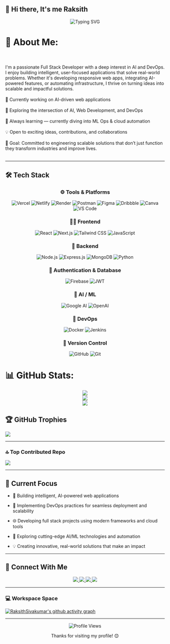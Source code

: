## 👋 Hi there, It's me Raksith

<div align="center">
  <img src="https://readme-typing-svg.herokuapp.com?font=Fira+Code&weight=600&size=38&duration=4000&pause=1000&color=38BDF8&center=true&vCenter=true&width=900&height=110&lines=Full+Stack+Engineer;AI%2FML+Innovator;DevOps+Specialist;Writing+Maintainable+Code;AI+Enthusiast;Problem+Solver;Tech+Explorer" alt="Typing SVG" />
</div>

# 💫 About Me:
<br><br>I'm a passionate Full Stack Developer with a deep interest in AI and DevOps. I enjoy building intelligent, user-focused applications that solve real-world problems. Whether it's developing responsive web apps, integrating AI-powered features, or automating infrastructure, I thrive on turning ideas into scalable and impactful solutions.<br><br>🔭 Currently working on AI-driven web applications<br><br>🚀 Exploring the intersection of AI, Web Development, and DevOps<br><br>🌱 Always learning — currently diving into ML Ops & cloud automation<br><br>💡 Open to exciting ideas, contributions, and collaborations<br><br>🎯 Goal: Committed to engineering scalable solutions that don’t just function they transform industries and improve lives.<br><br>

---

## 🛠️ Tech Stack

<div align="center">

### ⚙️ Tools & Platforms
![Vercel](https://img.shields.io/badge/vercel-%23000000.svg?style=for-the-badge&logo=vercel&logoColor=white)
![Netlify](https://img.shields.io/badge/netlify-%23000000.svg?style=for-the-badge&logo=netlify&logoColor=#00C7B7)
![Render](https://img.shields.io/badge/Render-%46E3B7.svg?style=for-the-badge&logo=render&logoColor=white)
![Postman](https://img.shields.io/badge/Postman-FF6C37?style=for-the-badge&logo=postman&logoColor=white)
![Figma](https://img.shields.io/badge/figma-%23F24E1E.svg?style=for-the-badge&logo=figma&logoColor=white)
![Dribbble](https://img.shields.io/badge/Dribbble-EA4C89?style=for-the-badge&logo=dribbble&logoColor=white)
![Canva](https://img.shields.io/badge/Canva-%2300C4CC.svg?style=for-the-badge&logo=Canva&logoColor=white)
![VS Code](https://img.shields.io/badge/VS_Code-007ACC?style=for-the-badge&logo=visual-studio-code&logoColor=white)


### 🧑‍🎨 Frontend  
![React](https://img.shields.io/badge/React-20232A?style=for-the-badge&logo=react&logoColor=61DAFB)
![Next.js](https://img.shields.io/badge/Next.js-000000?style=for-the-badge&logo=next.js&logoColor=white)
![Tailwind CSS](https://img.shields.io/badge/Tailwind_CSS-38B2AC?style=for-the-badge&logo=tailwind-css&logoColor=white)
![JavaScript](https://img.shields.io/badge/JavaScript-F7DF1E?style=for-the-badge&logo=javascript&logoColor=black)

### 🧠 Backend  
![Node.js](https://img.shields.io/badge/Node.js-43853D?style=for-the-badge&logo=node.js&logoColor=white)
![Express.js](https://img.shields.io/badge/Express.js-404D59?style=for-the-badge&logo=express&logoColor=white)
![MongoDB](https://img.shields.io/badge/MongoDB-4EA94B?style=for-the-badge&logo=mongodb&logoColor=white)
![Python](https://img.shields.io/badge/Python-3776AB?style=for-the-badge&logo=python&logoColor=white)

### 🔐 Authentication & Database  
![Firebase](https://img.shields.io/badge/Firebase-FFCA28?style=for-the-badge&logo=firebase&logoColor=black)
![JWT](https://img.shields.io/badge/JWT-000000?style=for-the-badge&logo=jsonwebtokens&logoColor=white)

### 🧠 AI / ML  
![Google AI](https://img.shields.io/badge/Google_AI-4285F4?style=for-the-badge&logo=google&logoColor=white)
![OpenAI](https://img.shields.io/badge/OpenAI-412991?style=for-the-badge&logo=openai&logoColor=white)

### 🚀 DevOps  
![Docker](https://img.shields.io/badge/Docker-2496ED?style=for-the-badge&logo=docker&logoColor=white)
![Jenkins](https://img.shields.io/badge/Jenkins-D24939?style=for-the-badge&logo=jenkins&logoColor=white)

### 📁 Version Control  
![GitHub](https://img.shields.io/badge/GitHub-181717?style=for-the-badge&logo=github&logoColor=white)
![Git](https://img.shields.io/badge/Git-F05032?style=for-the-badge&logo=git&logoColor=white)

</div>


# 📊 GitHub Stats:

<div align="center">
  
![](https://github-readme-stats.vercel.app/api?username=RaksithSivakumar&theme=radical&hide_border=false&include_all_commits=false&count_private=false)<br/>
![](https://nirzak-streak-stats.vercel.app/?user=RaksithSivakumar&theme=radical&hide_border=false)<br/>
![](https://github-readme-stats.vercel.app/api/top-langs/?username=RaksithSivakumar&theme=radical&hide_border=false&include_all_commits=false&count_private=false&layout=compact)

</div>


## 🏆 GitHub Trophies

<div algin="center">
  
![](https://github-profile-trophy.vercel.app/?username=RaksithSivakumar&theme=radical&no-frame=false&no-bg=true&margin-w=4)

</div>

---

### 🔝 Top Contributed Repo

<div algin="center">

![](https://github-contributor-stats.vercel.app/api?username=RaksithSivakumar&limit=5&theme=dark&combine_all_yearly_contributions=true)

</div>

---

## 🎯 Current Focus

- 🤖 Building intelligent, AI-powered web applications

- 🔄 Implementing DevOps practices for seamless deployment and scalability

- 🌐 Developing full stack projects using modern frameworks and cloud tools

- 🧠 Exploring cutting-edge AI/ML technologies and automation

- 💡 Creating innovative, real-world solutions that make an impact

---

## 🤝 Connect With Me

<div align="center">
  <a href="https://www.linkedin.com/in/raksith-s-s-2aa49928b/">
    <img src="https://img.shields.io/badge/LinkedIn-0077B5?style=for-the-badge&logo=linkedin&logoColor=white" />
  </a>
  <a href="https://www.instagram.com/i_risi_05?igsh=MTlubDgyZXdmZ2prOQ==">
    <img src="https://img.shields.io/badge/Instagram-E4405F?style=for-the-badge&logo=instagram&logoColor=white" />
  </a>
  <a href="http://t.me/Risivandev">
    <img src="https://img.shields.io/badge/Telegram-2CA5E0?style=for-the-badge&logo=telegram&logoColor=white" />
  </a>
  <a href="mailto:risivandev@gmail.com">
    <img src="https://img.shields.io/badge/Gmail-D14836?style=for-the-badge&logo=gmail&logoColor=white" />
  </a>
</div>

---

<!-- Proudly created with GPRM ( https://gprm.itsvg.in ) -->
### 💻 Workspace Space

[![RaksithSivakumar's github activity graph](https://github-readme-activity-graph.vercel.app/graph?username=RaksithSivakumar&bg_color=000000&color=f8f7f7&line=0aff27&point=f8f6f6&area=true&hide_border=true)](https://github.com//github-readme-activity-graph)

---

<div align="center">
  <img src="https://komarev.com/ghpvc/?username=Rivalcoder&style=flat-square&color=blue" alt="Profile Views" />
  <p>Thanks for visiting my profile! 😊</p>
</div>
